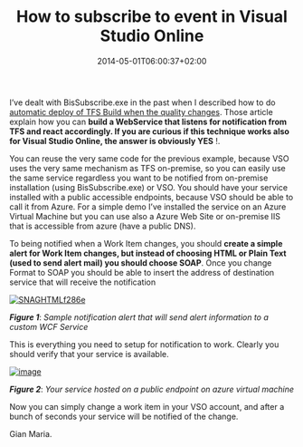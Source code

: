 ﻿---
title: "How to subscribe to event in Visual Studio Online"
description: ""
date: 2014-05-01T06:00:37+02:00
draft: false
tags: [VSO]
categories: [Team Foundation Server]
---
I’ve dealt with BisSubscribe.exe in the past when I described how to do [automatic deploy of TFS Build when the quality changes](http://www.codewrecks.com/blog/index.php/2010/08/10/moving-to-a-deploy-system-based-on-tfs-build/). Those article explain how you can  **build a WebService that listens for notification from TFS and react accordingly. If you are curious if this technique works also for Visual Studio Online, the answer is obviously YES** !.

You can reuse the very same code for the previous example, because VSO uses the very same mechanism as TFS on-premise, so you can easily use the same service regardless you want to be notified from on-premise installation (using BisSubscribe.exe) or VSO. You should have your service installed with a public accessible endpoints, because VSO should be able to call it from Azure. For a simple demo I’ve installed the service on an Azure Virtual Machine but you can use also a Azure Web Site or on-premise IIS that is accessible from azure (have a public DNS).

To being notified when a Work Item changes, you should  **create a simple alert for Work Item changes, but instead of choosing HTML or Plain Text (used to send alert mail) you should choose SOAP**. Once you change Format to SOAP you should be able to insert the address of destination service that will receive the notification

[![SNAGHTMLf286e](https://www.codewrecks.com/blog/wp-content/uploads/2014/05/SNAGHTMLf286e_thumb.png "SNAGHTMLf286e")](https://www.codewrecks.com/blog/wp-content/uploads/2014/05/SNAGHTMLf286e.png)

 ***Figure 1***: *Sample notification alert that will send alert information to a custom WCF Service*

This is everything you need to setup for notification to work. Clearly you should verify that your service is available.

[![image](https://www.codewrecks.com/blog/wp-content/uploads/2014/05/image_thumb.png "image")](https://www.codewrecks.com/blog/wp-content/uploads/2014/05/image.png)

 ***Figure 2***: *Your service hosted on a public endpoint on azure virtual machine*

Now you can simply change a work item in your VSO account, and after a bunch of seconds your service will be notified of the change.

Gian Maria.
